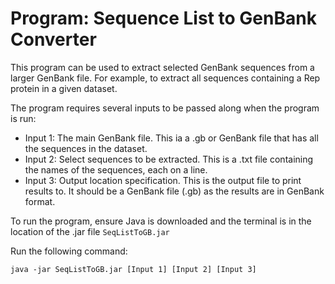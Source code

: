 # Program: Sequence List to GenBank Converter

This program can be used to extract selected GenBank sequences from a larger GenBank file. For example, to extract all sequences containing a Rep protein in a given dataset.

The program requires several inputs to be passed along when the program is run:

- Input 1: The main GenBank file. This ia a .gb or GenBank file that has all the sequences in the dataset.
- Input 2: Select sequences to be extracted. This is a .txt file containing the names of the sequences, each on a line.
- Input 3: Output location specification. This is the output file to print results to. It should be a GenBank file (.gb) as the results are in GenBank format.

To run the program, ensure Java is downloaded and the terminal is in the location of the .jar file ```SeqListToGB.jar```

Run the following command: 
```
java -jar SeqListToGB.jar [Input 1] [Input 2] [Input 3]
```